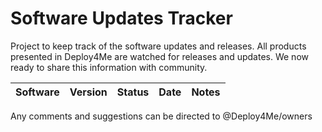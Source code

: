 # Software Updates Tracker
Project to keep track of the software updates and releases. All products presented in Deploy4Me are watched for releases and updates. We now ready to share this information with community.

Software | Version | Status | Date | Notes
------------ | ------------- | ------------- | ------------- | -------------


Any comments and suggestions can be directed to @Deploy4Me/owners